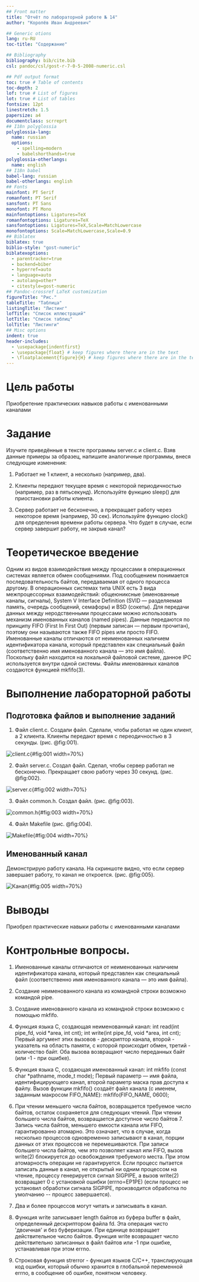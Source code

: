 ```yaml
---
## Front matter
title: "Отчёт по лабораторной работе № 14"
author: "Королёв Иван Андреевич"

## Generic otions
lang: ru-RU
toc-title: "Содержание"

## Bibliography
bibliography: bib/cite.bib
csl: pandoc/csl/gost-r-7-0-5-2008-numeric.csl

## Pdf output format
toc: true # Table of contents
toc-depth: 2
lof: true # List of figures
lot: true # List of tables
fontsize: 12pt
linestretch: 1.5
papersize: a4
documentclass: scrreprt
## I18n polyglossia
polyglossia-lang:
  name: russian
  options:
	- spelling=modern
	- babelshorthands=true
polyglossia-otherlangs:
  name: english
## I18n babel
babel-lang: russian
babel-otherlangs: english
## Fonts
mainfont: PT Serif
romanfont: PT Serif
sansfont: PT Sans
monofont: PT Mono
mainfontoptions: Ligatures=TeX
romanfontoptions: Ligatures=TeX
sansfontoptions: Ligatures=TeX,Scale=MatchLowercase
monofontoptions: Scale=MatchLowercase,Scale=0.9
## Biblatex
biblatex: true
biblio-style: "gost-numeric"
biblatexoptions:
  - parentracker=true
  - backend=biber
  - hyperref=auto
  - language=auto
  - autolang=other*
  - citestyle=gost-numeric
## Pandoc-crossref LaTeX customization
figureTitle: "Рис."
tableTitle: "Таблица"
listingTitle: "Листинг"
lofTitle: "Список иллюстраций"
lotTitle: "Список таблиц"
lolTitle: "Листинги"
## Misc options
indent: true
header-includes:
  - \usepackage{indentfirst}
  - \usepackage{float} # keep figures where there are in the text
  - \floatplacement{figure}{H} # keep figures where there are in the text
---
```


# Цель работы

Приобретение практических навыков работы с именованными каналами

# Задание

Изучите приведённые в тексте программы server.c и client.c. Взяв данные примеры за образец, напишите аналогичные программы, внеся следующие изменения:

1. Работает не 1 клиент, а несколько (например, два).

2. Клиенты передают текущее время с некоторой периодичностью (например, раз в пятьсекунд). Используйте функцию sleep() для приостановки работы клиента.

3. Сервер работает не бесконечно, а прекращает работу через некоторое время (например, 30 сек). Используйте функцию clock() для определения времени работы сервера.
Что будет в случае, если сервер завершит работу, не закрыв канал?

# Теоретическое введение

Одним из видов взаимодействия между процессами в операционных системах является обмен сообщениями. Под сообщением понимается последовательность байтов,
передаваемая от одного процесса другому.
В операционных системах типа UNIX есть 3 вида межпроцессорных взаимодействий:
общеюниксные (именованные каналы, сигналы), System V Interface Definition (SVID —
разделяемая память, очередь сообщений, семафоры) и BSD (сокеты).
Для передачи данных между неродственными процессами можно использовать механизм именованных каналов (named pipes). Данные передаются по принципу FIFO (First
In First Out) (первым записан — первым прочитан), поэтому они называются также FIFO
pipes или просто FIFO. Именованные каналы отличаются от неименованных наличием
идентификатора канала, который представлен как специальный файл (соответственно
имя именованного канала — это имя файла). Поскольку файл находится на локальной
файловой системе, данное IPC используется внутри одной системы.
Файлы именованных каналов создаются функцией mkfifo(3).

# Выполнение лабораторной работы

## Подготовка файлов и выполнение заданий 

1. Файл client.c. Создали файл. Сделали, чтобы работал не один клиент, а 2 клиента. Клиенты передают время с переодичностью в 3 секунды. (рис. @fig:001).

![client.c](image/2.png){#fig:001 width=70%}

2. Файл server.c. Создал файл. Сделал, чтобы сервер работал не бесконечно. Прекращает свою работу через 30 секунд. (рис. @fig:002).

![server.c](image/5.png){#fig:002 width=70%}

3. Файл common.h. Создал файл. (рис. @fig:003).

![common.h](image/3.png){#fig:003 width=70%}

4. Файл Makefile (рис. @fig:004).

![Makefile](image/4.png){#fig:004 width=70%}

## Именованный канал

Демонстрирую работу канала. На скриншоте видно, что если сервер завершает работу, то канал не откроется. (рис. @fig:005).

![Канал](image/1.png){#fig:005 width=70%}

# Выводы

Приобрел практические навыки работы с именованными каналами

# Контрольные вопросы.

1.	Именованные каналы отличаются от неименованных наличием идентификатора канала, который представлен как специальный файл (соответственно имя именованного канала — это имя файла).

2.	Создание неименованного канала из командной строки возможно командой pipe.

3.	Создание именованного канала из командной строки возможно с помощью mkfifo.

4.	Функция языка С, создающая неименованный канал:
int read(int pipe_fd, void *area, int cnt); int write(int pipe_fd, void *area, int cnt);
Первый аргумент этих вызовов - дескриптор канала, второй - указатель на область памяти, с которой происходит обмен, третий - количество байт. Оба вызова возвращают число переданных байт (или -1 - при ошибке).

5.	Функция языка С, создающая именованный канал:
int mkfifo (const char *pathname, mode_t mode);
Первый параметр — имя файла, идентифицирующего канал, второй параметр маска прав доступа к файлу. Вызов функции mkfifo() создаёт файл канала (с именем, заданным макросом FIFO_NAME):
mkfifo(FIFO_NAME, 0600);

6.	При чтении меньшего числа байтов, возвращается требуемое число байтов, остаток сохраняется для следующих чтений.
При чтении большего числа байтов, возвращается доступное число байтов 7. Запись числа байтов, меньшего емкости канала или FIFO, гарантированно
атомарно. Это означает, что в случае, когда несколько процессов одновременно записывают в канал, порции данных от этих процессов не перемешиваются.
При записи большего числа байтов, чем это позволяет канал или FIFO, вызов write(2) блокируется до освобождения требуемого места. При этом атомарность операции не гарантируется. Если процесс пытается записать данные в канал, не открытый ни одним процессом на чтение, процессу генерируется сигнал SIGPIPE, а вызов write(2) возвращает 0 с установкой ошибки (errno=ЕР1РЕ) (если процесс не установил обработки сигнала SIGPIPE, производится обработка по умолчанию -- процесс завершается).

8.	Два и более процессов могут читать и записывать в канал.

9.	Функция write записывает length байтов из буфера buffer в файл, определенный дескриптором файла fd. Эта операция чисто 'двоичная' и без буферизации. При единице возвращает действительное число байтов.
Функция write возвращает число действительно записанных в файл байтов или -1 при ошибке, устанавливая при этом errno.

10.	Строковая функция strerror - функция языков C/C++, транслирующая код ошибки, который обычно хранится в глобальной переменной errno, в сообщение об ошибке, понятном человеку.

